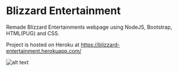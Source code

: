 # Blizzard Entertainment
Remade Blizzard Entertainments webpage using NodeJS, Bootstrap, HTML(PUG) and CSS. 

Project is hosted on Heroku at https://blizzard-entertainment.herokuapp.com/

![alt text](https://raw.githubusercontent.com/NumbShell/Blizzard/tree/master/public/images/Blizzard_Entertainment_Logo.png)
